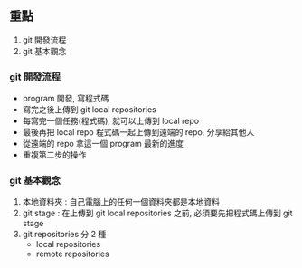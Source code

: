 ## 重點

1. git 開發流程
2. git 基本觀念

### git 開發流程

- program 開發, 寫程式碼
- 寫完之後上傳到 git local repositories
- 每寫完一個任務(程式碼), 就可以上傳到 local repo
- 最後再把 local repo 程式碼一起上傳到遠端的 repo, 分享給其他人
- 從遠端的 repo 拿這一個 program 最新的進度
- 重複第二步的操作


### git 基本觀念

1. 本地資料夾 : 自己電腦上的任何一個資料夾都是本地資料
2. git stage : 在上傳到 git local repositories 之前, 必須要先把程式碼上傳到 git stage
3. git repositories 分 2 種
   - local repositories 
   - remote repositories
